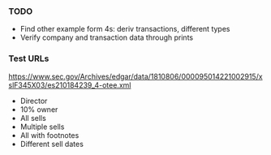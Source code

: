 ### TODO
- Find other example form 4s: deriv transactions, different types
- Verify company and transaction data through prints

### Test URLs
https://www.sec.gov/Archives/edgar/data/1810806/000095014221002915/xslF345X03/es210184239_4-otee.xml 
- Director
- 10% owner
- All sells
- Multiple sells
- All with footnotes
- Different sell dates